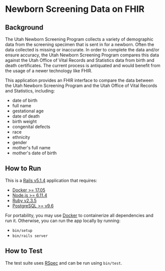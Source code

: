 Newborn Screening Data on FHIR
==============================

## Background

The Utah Newborn Screening Program collects a variety of demographic data from
the screening specimen that is sent in for a newborn. Often the data collected
is missing or inaccurate. In order to complete the data and/or ensure accuracy,
the Utah Newborn Screening Program compares this data against the Utah Office of
Vital Records and Statistics data from birth and death certificates. The current
process is antiquated and would benefit from the usage of a newer technology
like FHIR.

This application provides an FHIR interface to compare the data between the Utah
Newborn Screening Program and the Utah Office of Vital Records and Statistics,
including:

- date of birth
- full name
- gestational age
- date of death
- birth weight
- congenital defects
- race
- ethnicity
- gender
- mother's full name
- mother's date of birth

## How to Run

This is a [Rails v5.1.4][rails] application that requires:

- [Docker >= 17.05][docker]
- [Node.js >= 6.11.4][node]
- [Ruby v2.3.5][ruby]
- [PostgreSQL >= v9.6][postgres]

For portability, you may use [Docker][docker] to containerize all dependencies
and run it. Otherwise, you can run the app locally by running:

- `bin/setup`
- `bin/rails server`

## How to Test

The test suite uses [RSpec][rspec] and can be run using `bin/test`.

[docker]:   https://docker.com
[node]:     https://nodejs.org
[rspec]:    https://rspec.info
[rails]:    https://rubyonrails.org
[ruby]:     https://www.ruby-lang.org
[postgres]: https://www.postgresql.org
